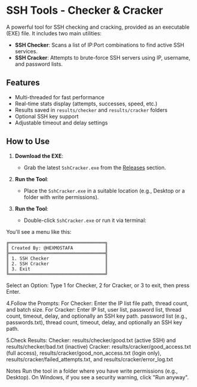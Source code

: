 # SSH Tools - Checker & Cracker

A powerful tool for SSH checking and cracking, provided as an executable (EXE) file. It includes two main utilities:
- **SSH Checker**: Scans a list of IP:Port combinations to find active SSH services.
- **SSH Cracker**: Attempts to brute-force SSH servers using IP, username, and password lists.

## Features
- Multi-threaded for fast performance
- Real-time stats display (attempts, successes, speed, etc.)
- Results saved in `results/checker` and `results/cracker` folders
- Optional SSH key support
- Adjustable timeout and delay settings

## How to Use
1. **Download the EXE**:
   - Grab the latest `SshCracker.exe` from the [Releases]([https://github.com/yourusername/ssh-tools/releases](https://github.com/hexmostafa/SshCracker/releases/tag/SshCracker)) section.

2. **Run the Tool**:
   - Place the `SshCracker.exe` in a suitable location (e.g., Desktop or a folder with write permissions).

3. **Run the Tool**:
   - Double-click `SshCracker.exe` or run it via terminal:

  You'll see a menu like this:

    ╔════════════════════════════════════╗
    ║ Created By: @HEXMOSTAFA            ║
    ╠════════════════════════════════════╣
    ║ 1. SSH Checker                     ║
    ║ 2. SSH Cracker                     ║
    ║ 3. Exit                            ║
    ╚════════════════════════════════════╝
Select an Option:
  Type 1 for Checker, 2 for Cracker, or 3 to exit, then press Enter.

4.Follow the Prompts:
  For Checker: Enter the IP list file path, thread count, and batch size.
  For Cracker: Enter IP list, user list, password list, thread count, timeout, delay, and optionally an SSH key path.
  password list (e.g., passwords.txt), thread count, timeout, delay, and optionally an SSH key path.

5.Check Results:
  Checker: results/checker/good.txt (active SSH) and results/checker/bad.txt (inactive)
  Cracker: results/cracker/good_access.txt (full access),
  results/cracker/good_non_access.txt (login only),
  results/cracker/failed_attempts.txt, and results/cracker/error_log.txt

Notes
  Run the tool in a folder where you have write permissions (e.g., Desktop).
  On Windows, if you see a security warning, click "Run anyway".

